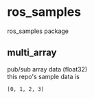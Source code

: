 # ros_samples
ros_samples package

## multi_array

pub/sub array data (float32)   
this repo's sample data is   

```
[0, 1, 2, 3]
```

